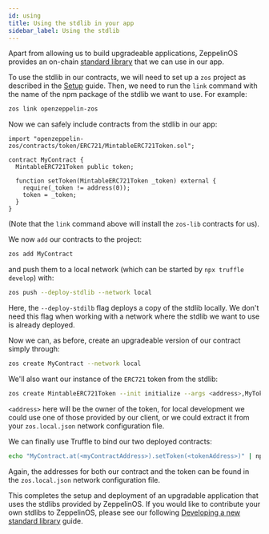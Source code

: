 ```yaml
---
id: using
title: Using the stdlib in your app
sidebar_label: Using the stdlib
---
```


Apart from allowing us to build upgradeable applications, ZeppelinOS provides an on-chain [standard library](stdlib.md) that we can use in our app. 
 
To use the stdlib in our contracts, we will need to set up a `zos` project as described in the [Setup](setup.md) guide. Then, we need to run the `link` command with the name of the npm package of the stdlib we want to use. For example:

```sh
zos link openzeppelin-zos
```

Now we can safely include contracts from the stdlib in our app:

```sol
import "openzeppelin-zos/contracts/token/ERC721/MintableERC721Token.sol";

contract MyContract {
  MintableERC721Token public token;
  
  function setToken(MintableERC721Token _token) external {
    require(_token != address(0));
    token = _token;
  }
}
```

(Note that the `link` command above will install the `zos-lib` contracts for us). 

We now `add` our contracts to the project:

```sh
zos add MyContract
```

and push them to a local network (which can be started by `npx truffle develop`) with:

```sh
zos push --deploy-stdlib --network local
```

Here, the `--deploy-stdilb` flag deploys a copy of the stdlib locally. We don't need this flag when working with a network where the stdlib we want to use is already deployed. 

Now we can, as before, create an upgradeable version of our contract simply through:

```sh
zos create MyContract --network local
```

We'll also want our instance of the `ERC721` token from the stdlib:

```sh
zos create MintableERC721Token --init initialize --args <address>,MyToken,TKN --network local
```

`<address>` here will be the owner of the token, for local development we could use one of those provided by our client, or we could extract it from your `zos.local.json` network configuration file. 

We can finally use Truffle to bind our two deployed contracts:

```sh
echo "MyContract.at(<myContractAddress>).setToken(<tokenAddress>)" | npx truffle console --network local
```

Again, the addresses for both our contract and the token can be found in the `zos.local.json` network configuration file.

This completes the setup and deployment of an upgradable application that uses the stdlibs provided by ZeppelinOS. If you would like to contribute your own stdlibs to ZeppelinOS, please see our following [Developing a new standard library](developing.md) guide.

